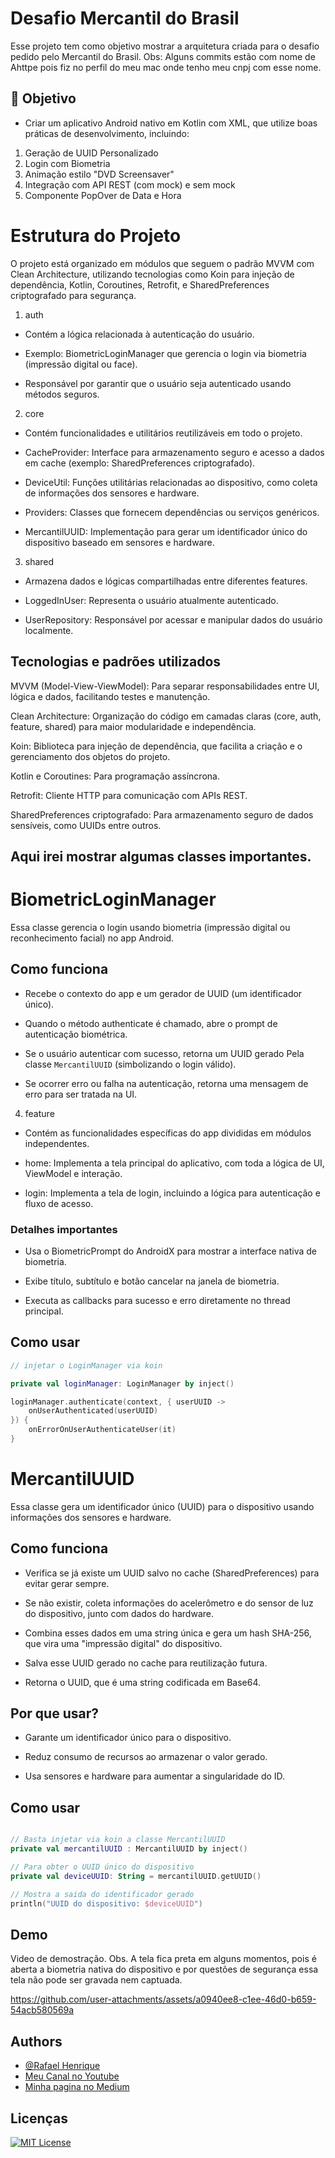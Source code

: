 
# Desafio Mercantil do Brasil

Esse projeto tem como objetivo mostrar a arquitetura criada para o desafio pedido pelo Mercantil do Brasil.
Obs: Alguns commits estão com nome de Ahttpe pois fiz no perfil do meu mac onde tenho meu cnpj com esse nome.

## 🎯 Objetivo

* Criar um aplicativo Android nativo em Kotlin com XML, que utilize boas práticas de desenvolvimento, incluindo:
1. Geração de UUID Personalizado
2. Login com Biometria
3. Animação estilo "DVD Screensaver"
4. Integração com API REST (com mock) e sem mock
5. Componente PopOver de Data e Hora

# Estrutura do Projeto
O projeto está organizado em módulos que seguem o padrão MVVM com Clean Architecture, utilizando tecnologias como Koin para injeção de dependência, Kotlin, Coroutines, Retrofit, e SharedPreferences criptografado para segurança.

1. auth
   
  * Contém a lógica relacionada à autenticação do usuário.
  
  * Exemplo: BiometricLoginManager que gerencia o login via biometria (impressão digital ou face).
  
  * Responsável por garantir que o usuário seja autenticado usando métodos seguros.

2. core
     
  * Contém funcionalidades e utilitários reutilizáveis em todo o projeto.
  
  * CacheProvider: Interface para armazenamento seguro e acesso a dados em cache (exemplo: SharedPreferences criptografado).
  
  * DeviceUtil: Funções utilitárias relacionadas ao dispositivo, como coleta de informações dos sensores e hardware.
  
  * Providers: Classes que fornecem dependências ou serviços genéricos.
  
  * MercantilUUID: Implementação para gerar um identificador único do dispositivo baseado em sensores e hardware.

3. shared
     
  * Armazena dados e lógicas compartilhadas entre diferentes features.
  
  * LoggedInUser: Representa o usuário atualmente autenticado.
  
  * UserRepository: Responsável por acessar e manipular dados do usuário localmente.

  ## Tecnologias e padrões utilizados
MVVM (Model-View-ViewModel): Para separar responsabilidades entre UI, lógica e dados, facilitando testes e manutenção.

Clean Architecture: Organização do código em camadas claras (core, auth, feature, shared) para maior modularidade e independência.

Koin: Biblioteca para injeção de dependência, que facilita a criação e o gerenciamento dos objetos do projeto.

Kotlin e Coroutines: Para programação assíncrona.

Retrofit: Cliente HTTP para comunicação com APIs REST.

SharedPreferences criptografado: Para armazenamento seguro de dados sensíveis, como UUIDs entre outros.

## Aqui irei mostrar algumas classes importantes.

# BiometricLoginManager
Essa classe gerencia o login usando biometria (impressão digital ou reconhecimento facial) no app Android.

## Como funciona
* Recebe o contexto do app e um gerador de UUID (um identificador único).

* Quando o método authenticate é chamado, abre o prompt de autenticação biométrica.

* Se o usuário autenticar com sucesso, retorna um UUID gerado Pela classe `MercantilUUID` (simbolizando o login válido).

* Se ocorrer erro ou falha na autenticação, retorna uma mensagem de erro para ser tratada na UI.

4. feature

* Contém as funcionalidades específicas do app divididas em módulos independentes.

* home: Implementa a tela principal do aplicativo, com toda a lógica de UI, ViewModel e interação.

* login: Implementa a tela de login, incluindo a lógica para autenticação e fluxo de acesso.

### Detalhes importantes
* Usa o BiometricPrompt do AndroidX para mostrar a interface nativa de biometria.

* Exibe título, subtítulo e botão cancelar na janela de biometria.

* Executa as callbacks para sucesso e erro diretamente no thread principal.

## Como usar

```kotlin
// injetar o LoginManager via koin

private val loginManager: LoginManager by inject()

loginManager.authenticate(context, { userUUID ->
    onUserAuthenticated(userUUID)
}) {
    onErrorOnUserAuthenticateUser(it)
}
```

# MercantilUUID
Essa classe gera um identificador único (UUID) para o dispositivo usando informações dos sensores e hardware.

## Como funciona

* Verifica se já existe um UUID salvo no cache (SharedPreferences) para evitar gerar sempre.

* Se não existir, coleta informações do acelerômetro e do sensor de luz do dispositivo, junto com dados do hardware.

* Combina esses dados em uma string única e gera um hash SHA-256, que vira uma "impressão digital" do dispositivo.

* Salva esse UUID gerado no cache para reutilização futura.

* Retorna o UUID, que é uma string codificada em Base64.

## Por que usar?
* Garante um identificador único para o dispositivo.

* Reduz consumo de recursos ao armazenar o valor gerado.

* Usa sensores e hardware para aumentar a singularidade do ID.

## Como usar

```kotlin

// Basta injetar via koin a classe MercantilUUID
private val mercantilUUID : MercantilUUID by inject()

// Para obter o UUID único do dispositivo
private val deviceUUID: String = mercantilUUID.getUUID()

// Mostra a saida do identificador gerado
println("UUID do dispositivo: $deviceUUID")

```

## Demo

Video de demostração. Obs. A tela fica preta em alguns momentos, pois é aberta a biometria nativa do dispositivo e por questões de segurança essa tela não pode ser gravada nem captuada.

https://github.com/user-attachments/assets/a0940ee8-c1ee-46d0-b659-54acb580569a


## Authors

- [@Rafael Henrique](https://github.com/faelmg18/)
- [Meu Canal no Youtube](https://www.youtube.com/@RafaelDevAndroid)
- [Minha pagina no Medium](https://medium.com/@faelmg18android)


## Licenças

[![MIT License](https://img.shields.io/badge/License-MIT-green.svg)](https://choosealicense.com/licenses/mit/)


